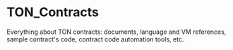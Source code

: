 # TON_Contracts

Everything about TON contracts: documents, language and VM references, sample contract's code, contract code automation tools, etc.
